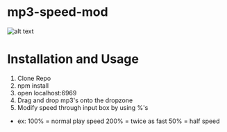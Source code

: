 # mp3-speed-mod

<blockquote class="imgur-embed-pub" lang="en" data-id="a/1lwcGdD"><a href="//imgur.com/1lwcGdD"></a></blockquote><script async src="//s.imgur.com/min/embed.js" charset="utf-8"></script>

![alt text](https://imgur.com/e0UurQs)



# Installation and Usage
1. Clone Repo
2. npm install
3. open localhost:6969
4. Drag and drop mp3's onto the dropzone
5. Modify speed through input box by using %'s 
  - ex: 100% = normal play speed
        200% = twice as fast
        50%  = half speed
